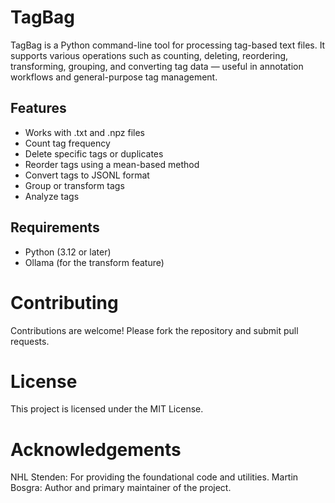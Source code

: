 
# TagBag
TagBag is a Python command-line tool for processing tag-based text files. It supports various operations such as counting, deleting, reordering, transforming, grouping, and converting tag data — useful in annotation workflows and general-purpose tag management.

## Features
- Works with .txt and .npz files
- Count tag frequency
- Delete specific tags or duplicates
- Reorder tags using a mean-based method
- Convert tags to JSONL format
- Group or transform tags
- Analyze tags

## Requirements
- Python (3.12 or later)
- Ollama (for the transform feature)

# Contributing
Contributions are welcome! Please fork the repository and submit pull requests.

# License
This project is licensed under the MIT License.

# Acknowledgements
NHL Stenden: For providing the foundational code and utilities.
Martin Bosgra: Author and primary maintainer of the project.
